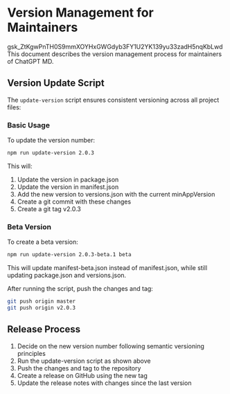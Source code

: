 # Version Management for Maintainers
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
This document describes the version management process for maintainers of ChatGPT MD.

## Version Update Script

The `update-version` script ensures consistent versioning across all project files:

### Basic Usage

To update the version number:

```bash
npm run update-version 2.0.3
```

This will:

1. Update the version in package.json
2. Update the version in manifest.json
3. Add the new version to versions.json with the current minAppVersion
4. Create a git commit with these changes
5. Create a git tag v2.0.3

### Beta Version

To create a beta version:

```bash
npm run update-version 2.0.3-beta.1 beta
```

This will update manifest-beta.json instead of manifest.json, while still updating package.json and versions.json.

After running the script, push the changes and tag:

```bash
git push origin master
git push origin v2.0.3
```

## Release Process

1. Decide on the new version number following semantic versioning principles
2. Run the update-version script as shown above
3. Push the changes and tag to the repository
4. Create a release on GitHub using the new tag
5. Update the release notes with changes since the last version
